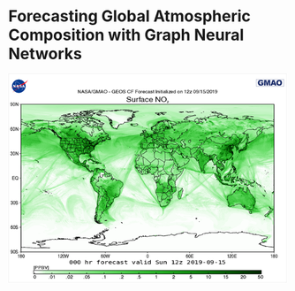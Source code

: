 # Forecasting Global Atmospheric Composition with Graph Neural Networks

![](images/geos_cf_surface_no2.png)
